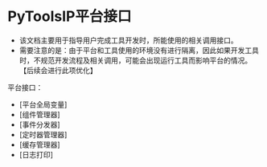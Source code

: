 # PyToolsIP平台接口
  * 该文档主要用于指导用户完成工具开发时，所能使用的相关调用接口。
  * 需要注意的是：由于平台和工具使用的环境没有进行隔离，因此如果开发工具时，不规范开发流程及相关调用，可能会出现运行工具而影响平台的情况。【后续会进行此项优化】

平台接口：  
  * [平台全局变量]
  * [组件管理器]
  * [事件分发器]
  * [定时器管理器]
  * [缓存管理器]
  * [日志打印]